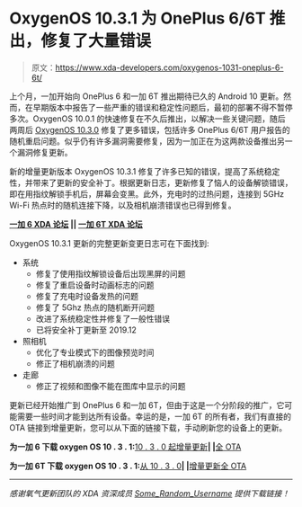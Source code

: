 # OxygenOS 10.3.1 为 OnePlus 6/6T 推出，修复了大量错误

> 原文：<https://www.xda-developers.com/oxygenos-1031-oneplus-6-6t/>

上个月，一加开始向 OnePlus 6 和一加 6T 推出期待已久的 Android 10 更新。然而，在早期版本中报告了一些严重的错误和稳定性问题后，最初的部署不得不暂停多次。OxygenOS 10.0.1 的快速修复在不久后推出，以解决一些关键问题，随后两周后 [OxygenOS 10.3.0](https://www.xda-developers.com/android-10-rolls-out-again-oneplus-6-6t-oxygenos-10-0-1/) 修复了更多错误，包括许多 OnePlus 6/6T 用户报告的随机重启问题。似乎仍有许多漏洞需要修复，因为一加正在为这两款设备推出另一个漏洞修复更新。

新的增量更新版本 OxygenOS 10.3.1 修复了许多已知的错误，提高了系统稳定性，并带来了更新的安全补丁。根据更新日志，更新修复了恼人的设备解锁错误，即在用指纹解锁手机后，屏幕会变黑。此外，充电时的过热问题，连接到 5GHz Wi-Fi 热点时的随机连接下降，以及相机崩溃错误也已得到修复。

**[一加 6 XDA 论坛](https://forum.xda-developers.com/oneplus-6) || [一加 6T XDA 论坛](https://forum.xda-developers.com/oneplus-6t)**

OxygenOS 10.3.1 更新的完整更新变更日志可在下面找到:

*   系统
    *   修复了使用指纹解锁设备后出现黑屏的问题
    *   修复了重启设备时动画标志的问题
    *   修复了充电时设备发热的问题
    *   修复了 5Ghz 热点的随机断开问题
    *   改进了系统稳定性并修复了一般性错误
    *   已将安全补丁更新至 2019.12
*   照相机
    *   优化了专业模式下的图像预览时间
    *   修正了相机崩溃的问题
*   走廊
    *   修正了视频和图像不能在图库中显示的问题

更新已经开始推广到 OnePlus 6 和一加 6T，但由于这是一个分阶段的推广，它可能需要一些时间才能到达所有设备。幸运的是，一加 6T 的所有者，我们有直接的 OTA 链接到增量更新，您可以从下面的链接下载，手动刷新您的设备上的更新。

**为一加 6 下载 oxygen OS 10 . 3 . 1:**[10 . 3 . 0 起增量更新](https://otafsg1.h2os.com/patch/amazone2/GLO/OnePlus6Oxygen/OnePlus6Oxygen_22.J.43_GLO_043_2001151909/OnePlus6Oxygen_22_OTA_042-043_patch_2001151909_ea53286663d.zip)**| |**[全 OTA](https://otafsg1.h2os.com/patch/amazone2/GLO/OnePlus6Oxygen/OnePlus6Oxygen_22.J.43_GLO_043_2001151909/OnePlus6Oxygen_22_OTA_043_all_2001151909_f33d538998.zip)

**为一加 6T 下载 oxygen OS 10 . 3 . 1:**[从 10 . 3 . 0](https://otafsg1.h2os.com/patch/amazone2/GLO/OnePlus6TOxygen/OnePlus6TOxygen_34.J.43_GLO_043_2001151910/OnePlus6TOxygen_34_OTA_042-043_patch_2001151910_bdedbbad51.zip)**| |**[增量更新全 OTA](https://otafsg1.h2os.com/patch/amazone2/GLO/OnePlus6TOxygen/OnePlus6TOxygen_34.J.43_GLO_043_2001151910/OnePlus6TOxygen_34_OTA_043_all_2001151910_ab93e4deb6c1b.zip)

* * *

*感谢氧气更新团队的 XDA 资深成员 [Some_Random_Username](https://forum.xda-developers.com/member.php?u=8234677) 提供下载链接！*